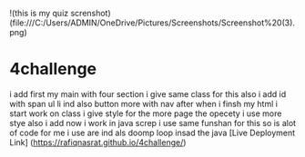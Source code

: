 !(this is my quiz screnshot) (file:///C:/Users/ADMIN/OneDrive/Pictures/Screenshots/Screenshot%20(3).png)
# 4challenge
i add first my main with four section
i give same class for this 
also i add id with span ul li ind also button more with nav
after when i finsh my html i start work on class
i give style 
for the more page the opecety i use 
more stye also i add now i work in java screp
i use same funshan for this so is alot of code for me 
i use are ind als doomp loop insad the java
[Live Deployment Link] (https://rafiqnasrat.github.io/4challenge/)
